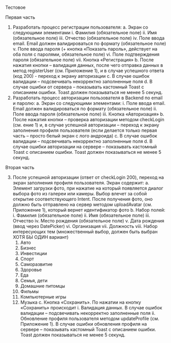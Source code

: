 Тестовое 

Первая часть

1.	Разработать процесс регистрации пользователя:
  a.	Экран со следующими элементами 
    i.	Фамилия (обязательное поле)
    ii.	Имя (обязательное поле)
    iii.	Отчество (обязательное поле)
    iv.	Поле ввода email. Email должен валидироваться по формату  (обязательное поле)
    v.	Поле ввода пароля (+ кнопка «Показать пароль», действует на оба поля с паролями, обязательное поле)
    vi.	Поле подтверждения пароля  (обязательное поле)
    vii.	Кнопка «Регистрация»
  b.	После нажатия кнопки – валидация данных, после чего отправка данных в метод registerUser (см. Приложение 1), и в случае успешного ответа (код 200) - переход к экрану авторизации
  c.	В случае ошибок валидации – подсвечивать некорректно заполненные поля
  d.	В случае ошибки от сервера – показывать кастомный Toast с описанием ошибки. Toast должен показываться не менее 5 секунд.
2.	Разработать процесс авторизации пользователя в Backend по email и паролю:
  a.	Экран со следующими элементами:
    i.	Поле ввода email. Email должен валидироваться по формату  (обязательное поле)
    ii.	Поле ввода пароля  (обязательное поле)
    iii.	Кнопка «Авторизация»
  b.	После нажатия кнопки – проверка авторизации методом checkLogin (см. ение 1) и, в случае успешной авторизации – переход к экрану заполнения профиля пользователя (если делается только первая часть – просто белый экран с лого андроида)
  c.	В случае ошибок валидации – подсвечивать некорректно заполненные поля
  d.	В случае ошибки авторизации на сервере – показывать кастомный Toast с описанием ошибки. Toast должен показываться не менее 5 секунд.

Вторая часть

3.	После успешной авторизации (ответ от checkLogin 200), переход на экран заполнения профиля пользователя. Экран содержит:
  a.	Элемент загрузки фото, при нажатие на который появляется диалог выбора фото из галереи или камеры. Выбор влечет за собой открытие соответствующего Intent. После получения фото, оно должно быть отправлено на сервер методом uploadAvatar (см. Приложение 1), который вернет идентификатор фото
  b.	Набор полей:
    i.	Фамилия  (обязательное поле)
    ii.	Имя  (обязательное поле)
    iii.	Отчество
    iv.	Место рождения  (обязательное поле)
    v.	Дата рождения (ввод через DatePicker)
    vi.	Организация
    vii.	Должность
    viii.	Набор интересующих тем (множественный выбор, должен быть выбран ХОТЯ БЫ ОДИН вариант)
      1.	Авто
      2.	Бизнес
      3.	Инвестиции
      4.	Спорт
      5.	Саморазвитие
      6.	Здоровье
      7.	Еда
      8.	Семья, дети
      9.	Домашние питомцы
      10.	Фильмы
      11.	Компьютерные игры
      12.	Музыка
  c.	Кнопка «Сохранить». По нажатии на кнопку «Сохранить» происходит
    i.	Валидация данных. В случае ошибок валидации – подсвечивать некорректно заполненные поля
    ii.	Обновление профиля пользователя методом updateProfile (см. Приложение 1). В случае ошибки обновления профиля на сервере – показывать кастомный Toast с описанием ошибки. Toast должен показываться не менее 5 секунд.
